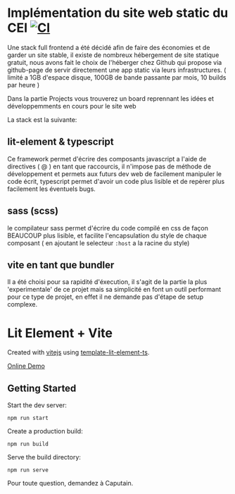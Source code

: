 # Implémentation du site web static du CEI [![CI](https://github.com/rodydavis/vite-lit-element-starter/actions/workflows/ci.yml/badge.svg)](https://github.com/zarocksx/cei-web/actions/workflows/ci.yml)

Une stack full frontend a été décidé afin de faire des économies et de garder un site stable, il existe de nombreux hébergement de site statique gratuit, nous avons fait le choix de l'héberger chez Github qui propose via github-page de servir directement une app static via leurs infrastructures.
( limité a 1GB d'espace disque, 100GB de bande passante par mois, 10 builds par heure )

Dans la partie Projects vous trouverez un board reprennant les idées et développemments en cours pour le site web

La stack est la suivante:

## lit-element & typescript
Ce framework permet d'écrire des composants javascript a l'aide de directives ( @ ) en tant que raccourcis, il n'impose pas de méthode de développement et permets aux futurs dev web de facilement manipuler le code écrit, typescript permet d'avoir un code plus lisible et de repèrer plus facilement les éventuels bugs.

## sass (scss)
le compilateur sass permet d'écrire du code compilé en css de façon BEAUCOUP plus lisible, et facilite l'encapsulation du style de chaque composant ( en ajoutant le selecteur `:host` a la racine du style)

## vite en tant que bundler
Il a été choisi pour sa rapidité d'éxecution, il s'agit de la partie la plus 'experimentale' de ce projet mais sa simplicité en font un outil performant pour ce type de projet, en effet il ne demande pas d'étape de setup complexe.

# Lit Element + Vite

Created with [vitejs](https://github.com/vitejs/vite) using [template-lit-element-ts](https://github.com/vitejs/vite/tree/main/packages/create-app/template-lit-element-ts).

[Online Demo](https://rodydavis.github.io/vite-lit-element-starter/)

## Getting Started

Start the dev server:

`npm run start`

Create a production build:

`npm run build`

Serve the build directory:

`npm run serve`

Pour toute question, demandez à Caputain.